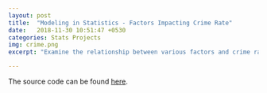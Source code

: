 ```yaml
---
layout: post
title:  "Modeling in Statistics - Factors Impacting Crime Rate"
date:   2018-11-30 10:51:47 +0530
categories: Stats Projects
img: crime.png
excerpt: "Examine the relationship between various factors and crime rate, in order to determine whether related policy changes could be effective in lowering crime rates."

---
```


<!--<embed src="https://dasaditi.github.io/Stats-Regression.pdf" type="application/pdf" width="1000px" height="1000px"/>-->
The source code can be found [here](https://github.com/dasaditi/statistics/tree/master/Regression). 

<object data="https://dasaditi.github.io/pdfs/Stats-Regression.pdf" width="1000px" height="1000px" type='application/pdf' ></object>

